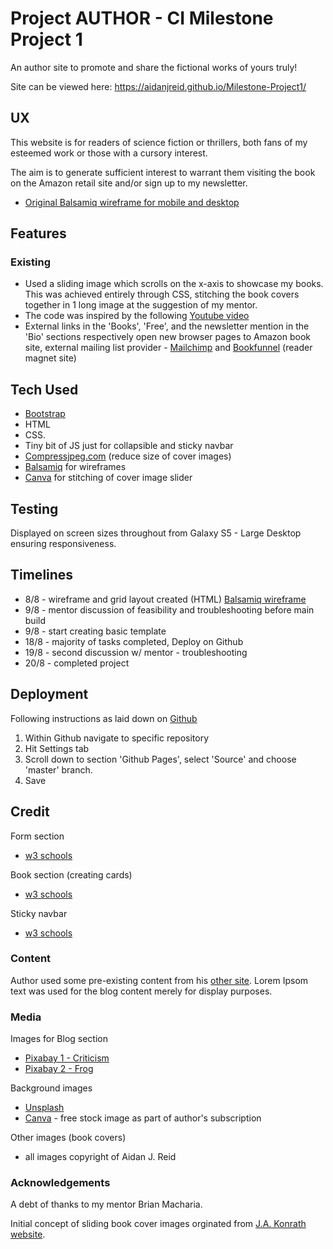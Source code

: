 # Project AUTHOR - CI Milestone Project 1

An author site to promote and share the fictional works of yours truly!

Site can be viewed here: https://aidanjreid.github.io/Milestone-Project1/

## UX

This website is for readers of science fiction or thrillers, both fans of my esteemed work or those with a cursory interest.

The aim is to generate sufficient interest to warrant them visiting the book on the Amazon retail site and/or sign up to my newsletter.

* [Original Balsamiq wireframe for mobile and desktop](https://balsamiq.cloud/s27rxce/p1yv5wk)

## Features

### Existing

* Used a sliding image which scrolls on the x-axis to showcase my books. This was achieved entirely through CSS, stitching the book covers together in 1 long image at the suggestion of my mentor.
* The code was inspired by the following [Youtube video](https://www.youtube.com/watch?v=e3_qXLoIFds)
* External links in the 'Books', 'Free', and the newsletter mention in the 'Bio' sections respectively open new browser pages to Amazon book site, external mailing list provider - [Mailchimp](http:www.mailchimp.com) and [Bookfunnel](http://www.bookfunnel.com) (reader magnet site)

## Tech Used

* [Bootstrap](https://getbootstrap.com/)
* HTML
* CSS.
* Tiny bit of JS just for collapsible and sticky navbar
* [Compressjpeg.com](https://compressjpeg.com) (reduce size of cover images)
* [Balsamiq]((https://balsamiq.cloud/s27rxce/p1yv5wk)) for wireframes
* [Canva](https://www.canva.com) for stitching of cover image slider

## Testing

Displayed on screen sizes throughout from Galaxy S5 - Large Desktop ensuring responsiveness.


## Timelines

* 8/8 - wireframe and grid layout created (HTML) [Balsamiq wireframe](https://balsamiq.cloud/s27rxce/p1yv5wk)
* 9/8 - mentor discussion of feasibility and troubleshooting before main build
* 9/8 - start creating basic template
* 18/8 - majority of tasks completed, Deploy on Github
* 19/8 - second discussion w/ mentor - troubleshooting
* 20/8 - completed project

## Deployment

Following instructions as laid down on [Github](https://help.github.com/en/articles/configuring-a-publishing-source-for-github-pages)

1. Within Github navigate to specific repository
2. Hit Settings tab
3. Scroll down to section 'Github Pages', select 'Source' and choose 'master' branch.
4. Save

## Credit

Form section
* [w3 schools](https://www.w3schools.com/css/css_form.asp)

Book section (creating cards)
* [w3 schools](https://www.w3schools.com/howto/howto_css_flip_card.asp)

Sticky navbar
* [w3 schools](https://www.w3schools.com/howto/howto_js_navbar_sticky.asp)

### Content

Author used some pre-existing content from his [other site](http://www.aidanjreid.com).
Lorem Ipsom text was used for the blog content merely for display purposes.

### Media

Images for Blog section
* [Pixabay 1 - Criticism](https://pixabay.com/images/id-3083099/)
* [Pixabay 2 - Frog](https://pixabay.com/photos/frog-sofa-relaxation-rest-funny-1073427/)

Background images
* [Unsplash](https://unsplash.com/photos/Oaqk7qqNh_c)
* [Canva](http://www.canva.com) - free stock image as part of author's subscription

Other images (book covers)
* all images copyright of Aidan J. Reid

### Acknowledgements

A debt of thanks to my mentor Brian Macharia.

Initial concept of sliding book cover images orginated from [J.A. Konrath website](http://www.jakonrath.com).